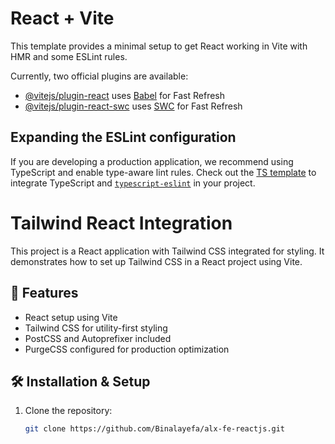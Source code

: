 # React + Vite

This template provides a minimal setup to get React working in Vite with HMR and some ESLint rules.

Currently, two official plugins are available:

- [@vitejs/plugin-react](https://github.com/vitejs/vite-plugin-react/blob/main/packages/plugin-react/README.md) uses [Babel](https://babeljs.io/) for Fast Refresh
- [@vitejs/plugin-react-swc](https://github.com/vitejs/vite-plugin-react-swc) uses [SWC](https://swc.rs/) for Fast Refresh

## Expanding the ESLint configuration

If you are developing a production application, we recommend using TypeScript and enable type-aware lint rules. Check out the [TS template](https://github.com/vitejs/vite/tree/main/packages/create-vite/template-react-ts) to integrate TypeScript and [`typescript-eslint`](https://typescript-eslint.io) in your project.
# Tailwind React Integration  

This project is a React application with Tailwind CSS integrated for styling. It demonstrates how to set up Tailwind CSS in a React project using Vite.

## 📌 Features  
- React setup using Vite  
- Tailwind CSS for utility-first styling  
- PostCSS and Autoprefixer included  
- PurgeCSS configured for production optimization  

## 🛠️ Installation & Setup  

1. Clone the repository:  
   ```sh
   git clone https://github.com/Binalayefa/alx-fe-reactjs.git
